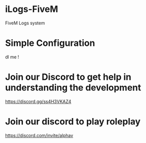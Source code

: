 # iLogs-FiveM
FiveM Logs system

# Simple Configuration
dl me !

# Join our Discord to get help in understanding the development

https://discord.gg/ss4H3VKAZ4

# Join our discord to play roleplay

https://discord.com/invite/alphav
